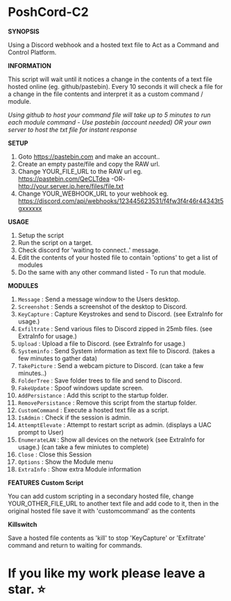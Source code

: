 # PoshCord-C2

**SYNOPSIS**

Using a Discord webhook and a hosted text file to Act as a Command and Control Platform.

**INFORMATION**

This script will wait until it notices a change in the contents of a text file hosted online (eg. github/pastebin).
Every 10 seconds it will check a file for a change in the file contents and interpret it as a custom command / module.

*Using github to host your command file will take up to 5 minutes to run each module command - Use pastebin (account needed) OR your own server to host the txt file for instant response* 

**SETUP**
1. Goto https://pastebin.com and make an account..
2. Create an empty paste/file and copy the RAW url.
3. Change YOUR_FILE_URL to the RAW url  eg. https://pastebin.com/QeCLTdea -OR- http://your.server.ip.here/files/file.txt 
4. Change YOUR_WEBHOOK_URL to your webhook eg. https://discord.com/api/webhooks/123445623531/f4fw3f4r46r44343t5gxxxxxx

**USAGE**
1. Setup the script
2. Run the script on a target.
3. Check discord for 'waiting to connect..' message.
4. Edit the contents of your hosted file to contain 'options' to get a list of modules
5. Do the same with any other command listed - To run that module.

**MODULES**
1. `Message` : Send a message window to the Users desktop.          
2. `Screenshot`  : Sends a screenshot of the desktop to Discord.      
3. `KeyCapture`   : Capture Keystrokes and send to Discord. (see ExtraInfo for usage.)          
4. `Exfiltrate` : Send various files to Discord zipped in 25mb files. (see ExtraInfo for usage.)                   
5. `Upload` : Upload a file to Discord. (see ExtraInfo for usage.)     
6. `Systeminfo` : Send System information as text file to Discord. (takes a few minutes to gather data)         
7. `TakePicture` : Send a webcam picture to Discord. (can take a few minutes..)
8. `FolderTree` : Save folder trees to file and send to Discord.
9. `FakeUpdate` : Spoof windows update screen.            
10. `AddPersistance` : Add this script to the startup folder.         
11. `RemovePersistance` : Remove this script from the startup folder.              
12. `CustomCommand` : Execute a hosted text file as a script. 
13. `IsAdmin`  : Check if the session is admin.             
14. `AttemptElevate` : Attempt to restart script as admin. (displays a UAC prompt to User)  
15. `EnumerateLAN`  : Show all devices on the network (see ExtraInfo for usage.) (can take a few miniutes to complete)    
16. `Close`  : Close this Session                          
17. `Options`  : Show the Module menu
18. `ExtraInfo`  : Show extra Module information

**FEATURES**
**Custom Script**

You can add custom scripting in a secondary hosted file, change YOUR_OTHER_FILE_URL to another text file and add code to it,
then in the original hosted file save it with 'customcommand' as the contents 

**Killswitch**

Save a hosted file contents as 'kill' to stop 'KeyCapture' or 'Exfiltrate' command and return to waiting for commands.

# If you like my work please leave a star. ⭐
